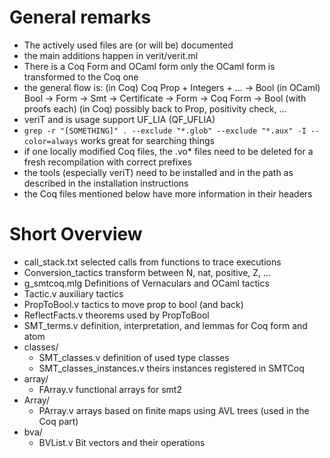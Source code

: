 
# General remarks
* The actively used files are (or will be) documented
* the main additions happen in verit/verit.ml
* There is a Coq Form and OCaml form
    only the OCaml form is transformed to the Coq one
* the general flow is:
  (in Coq) Coq Prop + Integers + ... -> Bool
  (in OCaml)
  Bool -> Form -> Smt
  -> Certificate
  -> Form -> Coq Form -> Bool (with proofs each)
  (in Coq) possibly back to Prop, positivity check, ...
* veriT and is usage support UF_LIA (QF_UFLIA)
* `grep -r "[SOMETHING]" . --exclude "*.glob" --exclude "*.aux" -I --color=always` works great for searching things
* if one locally modified Coq files, the .vo* files need to be deleted for a fresh recompilation with correct prefixes
* the tools (especially veriT) need to be installed and in the path
    as described in the installation instructions
* the Coq files mentioned below have more information in their headers


# Short Overview
* call_stack.txt selected calls from functions to trace executions
* Conversion_tactics transform between N, nat, positive, Z, ...
* g_smtcoq.mlg Definitions of Vernaculars and OCaml tactics
* Tactic.v auxiliary tactics
* PropToBool.v tactics to move prop to bool (and back)
* ReflectFacts.v theorems used by PropToBool
* SMT_terms.v definition, interpretation, and lemmas for Coq form and atom
* classes/
  * SMT_classes.v definition of used type classes
  * SMT_classes_instances.v theirs instances registered in SMTCoq
* array/
  * FArray.v functional arrays for smt2
* Array/
  * PArray.v arrays based on finite maps using AVL trees (used in the Coq part)
* bva/
  * BVList.v Bit vectors and their operations